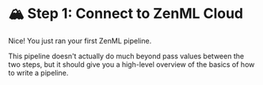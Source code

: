 # 🏔️ Step 1: Connect to ZenML Cloud

Nice! You just ran your first ZenML pipeline.

This pipeline doesn't actually do much beyond pass values between the two steps, but it should give you a high-level overview of the basics of how to write a pipeline.
